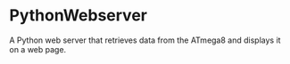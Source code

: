 # PythonWebserver
A Python web server that retrieves data from the ATmega8 and displays it on a web page.
